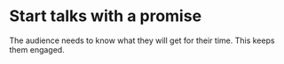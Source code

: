 # Start talks with a promise

The audience needs to know what they will get for their time. This keeps them engaged.